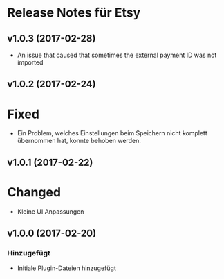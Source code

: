 # Release Notes für Etsy

## v1.0.3 (2017-02-28)
- An issue that caused that sometimes the external payment ID was not imported

## v1.0.2 (2017-02-24)

# Fixed
- Ein Problem, welches Einstellungen beim Speichern nicht komplett übernommen hat, konnte behoben werden.

## v1.0.1 (2017-02-22)

# Changed
- Kleine UI Anpassungen

## v1.0.0 (2017-02-20)
 
### Hinzugefügt
- Initiale Plugin-Dateien hinzugefügt